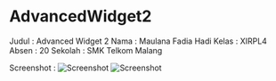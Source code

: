 # AdvancedWidget2
Judul : Advanced Widget 2
Nama : Maulana Fadia Hadi
Kelas : XIRPL4
Absen : 20
Sekolah : SMK Telkom Malang

Screenshot :
![Screenshot](https://cloud.githubusercontent.com/assets/22210692/19255595/c76c2db6-8f89-11e6-98ef-756d7e8401e2.png)
![Screenshot](https://cloud.githubusercontent.com/assets/22210692/19255596/c774b580-8f89-11e6-81bf-c4d9d4e71f78.png)
